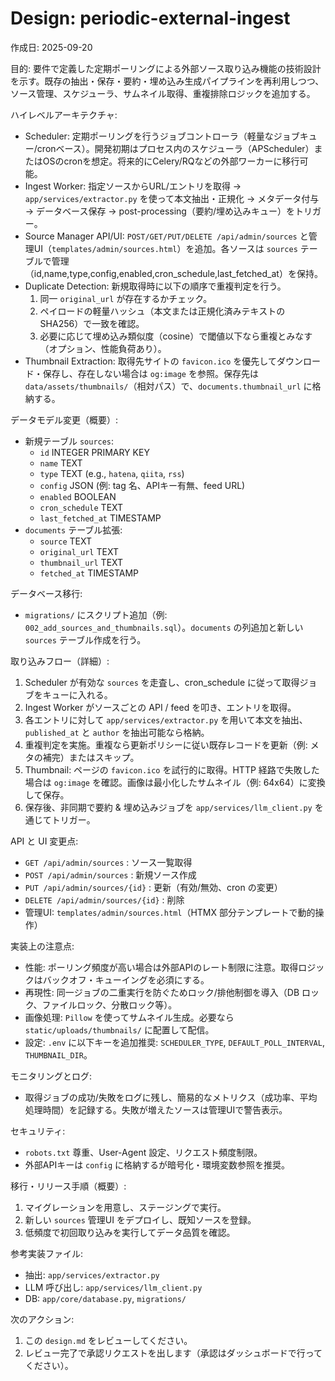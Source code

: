 # Design: periodic-external-ingest

作成日: 2025-09-20

目的:
要件で定義した定期ポーリングによる外部ソース取り込み機能の技術設計を示す。既存の抽出・保存・要約・埋め込み生成パイプラインを再利用しつつ、ソース管理、スケジューラ、サムネイル取得、重複排除ロジックを追加する。

ハイレベルアーキテクチャ:
- Scheduler: 定期ポーリングを行うジョブコントローラ（軽量なジョブキュー/cronベース）。開発初期はプロセス内のスケジューラ（APScheduler）またはOSのcronを想定。将来的にCelery/RQなどの外部ワーカーに移行可能。
- Ingest Worker: 指定ソースからURL/エントリを取得 → `app/services/extractor.py` を使って本文抽出・正規化 → メタデータ付与 → データベース保存 → post-processing（要約/埋め込みキュー）をトリガー。
- Source Manager API/UI: `POST/GET/PUT/DELETE /api/admin/sources` と管理UI（`templates/admin/sources.html`）を追加。各ソースは `sources` テーブルで管理（id,name,type,config,enabled,cron_schedule,last_fetched_at）を保持。
- Duplicate Detection: 新規取得時に以下の順序で重複判定を行う。
  1. 同一 `original_url` が存在するかチェック。
  2. ペイロードの軽量ハッシュ（本文または正規化済みテキストの SHA256）で一致を確認。
  3. 必要に応じて埋め込み類似度（cosine）で閾値以下なら重複とみなす（オプション、性能負荷あり）。
- Thumbnail Extraction: 取得先サイトの `favicon.ico` を優先してダウンロード・保存し、存在しない場合は `og:image` を参照。保存先は `data/assets/thumbnails/`（相対パス）で、`documents.thumbnail_url` に格納する。

データモデル変更（概要）:
- 新規テーブル `sources`:
  - `id` INTEGER PRIMARY KEY
  - `name` TEXT
  - `type` TEXT (e.g., `hatena`, `qiita`, `rss`)
  - `config` JSON (例: tag 名、APIキー有無、feed URL)
  - `enabled` BOOLEAN
  - `cron_schedule` TEXT
  - `last_fetched_at` TIMESTAMP
- `documents` テーブル拡張:
  - `source` TEXT
  - `original_url` TEXT
  - `thumbnail_url` TEXT
  - `fetched_at` TIMESTAMP

データベース移行:
- `migrations/` にスクリプト追加（例: `002_add_sources_and_thumbnails.sql`）。`documents` の列追加と新しい `sources` テーブル作成を行う。

取り込みフロー（詳細）:
1. Scheduler が有効な `sources` を走査し、cron_schedule に従って取得ジョブをキューに入れる。
2. Ingest Worker がソースごとの API / feed を叩き、エントリを取得。
3. 各エントリに対して `app/services/extractor.py` を用いて本文を抽出、`published_at` と `author` を抽出可能なら格納。
4. 重複判定を実施。重複なら更新ポリシーに従い既存レコードを更新（例: メタの補完）またはスキップ。
5. Thumbnail: ページの `favicon.ico` を試行的に取得。HTTP 経路で失敗した場合は `og:image` を確認。画像は最小化したサムネイル（例: 64x64）に変換して保存。
6. 保存後、非同期で要約 & 埋め込みジョブを `app/services/llm_client.py` を通じてトリガー。

API と UI 変更点:
- `GET /api/admin/sources` : ソース一覧取得
- `POST /api/admin/sources` : 新規ソース作成
- `PUT /api/admin/sources/{id}` : 更新（有効/無効、cron の変更）
- `DELETE /api/admin/sources/{id}` : 削除
- 管理UI: `templates/admin/sources.html`（HTMX 部分テンプレートで動的操作）

実装上の注意点:
- 性能: ポーリング頻度が高い場合は外部APIのレート制限に注意。取得ロジックはバックオフ・キューイングを必須にする。
- 再現性: 同一ジョブの二重実行を防ぐためロック/排他制御を導入（DB ロック、ファイルロック、分散ロック等）。
- 画像処理: `Pillow` を使ってサムネイル生成。必要なら `static/uploads/thumbnails/` に配置して配信。
- 設定: `.env` に以下キーを追加推奨: `SCHEDULER_TYPE`, `DEFAULT_POLL_INTERVAL`, `THUMBNAIL_DIR`。

モニタリングとログ:
- 取得ジョブの成功/失敗をログに残し、簡易的なメトリクス（成功率、平均処理時間）を記録する。失敗が増えたソースは管理UIで警告表示。

セキュリティ:
- `robots.txt` 尊重、User-Agent 設定、リクエスト頻度制限。
- 外部APIキーは `config` に格納するが暗号化・環境変数参照を推奨。

移行・リリース手順（概要）:
1. マイグレーションを用意し、ステージングで実行。
2. 新しい `sources` 管理UI をデプロイし、既知ソースを登録。
3. 低頻度で初回取り込みを実行してデータ品質を確認。

参考実装ファイル:
- 抽出: `app/services/extractor.py`
- LLM 呼び出し: `app/services/llm_client.py`
- DB: `app/core/database.py`, `migrations/`

次のアクション:
1. この `design.md` をレビューしてください。
2. レビュー完了で承認リクエストを出します（承認はダッシュボードで行ってください）。
